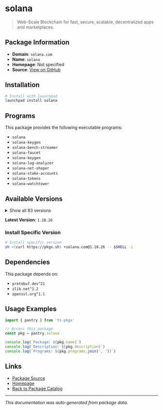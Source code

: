 # solana

> Web-Scale Blockchain for fast, secure, scalable, decentralized apps and marketplaces.

## Package Information

- **Domain**: `solana.com`
- **Name**: `solana`
- **Homepage**: Not specified
- **Source**: [View on GitHub](https://github.com/pkgxdev/pantry/tree/main/projects/solana.com/package.yml)

## Installation

```bash
# Install with launchpad
launchpad install solana
```

## Programs

This package provides the following executable programs:

- `solana`
- `solana-keygen`
- `solana-bench-streamer`
- `solana-faucet`
- `solana-keygen`
- `solana-log-analyzer`
- `solana-net-shaper`
- `solana-stake-accounts`
- `solana-tokens`
- `solana-watchtower`

## Available Versions

<details>
<summary>Show all 83 versions</summary>

- `1.18.26`, `1.18.25`, `1.18.23`, `1.18.22`, `1.18.21`
- `1.18.20`, `1.18.18`, `1.18.15`, `1.18.14`, `1.18.13`
- `1.18.12`, `1.18.11`, `1.18.9`, `1.18.8`, `1.18.6`
- `1.18.4`, `1.18.2`, `1.18.1`, `1.17.34`, `1.17.33`
- `1.17.31`, `1.17.28`, `1.17.27`, `1.17.25`, `1.17.22`
- `1.17.20`, `1.17.17`, `1.17.16`, `1.17.15`, `1.17.14`
- `1.17.13`, `1.17.12`, `1.17.11`, `1.17.10`, `1.17.9`
- `1.17.8`, `1.17.7`, `1.17.6`, `1.17.5`, `1.17.4`
- `1.17.3`, `1.17.2`, `1.17.1`, `1.17.0`, `1.16.27`
- `1.16.25`, `1.16.24`, `1.16.23`, `1.16.22`, `1.16.21`
- `1.16.19`, `1.16.18`, `1.16.17`, `1.16.16`, `1.16.15`
- `1.16.14`, `1.16.13`, `1.16.12`, `1.16.11`, `1.16.10`
- `1.16.9`, `1.16.8`, `1.16.7`, `1.16.6`, `1.16.5`
- `1.16.4`, `1.16.3`, `1.16.2`, `1.16.1`, `1.16.0`
- `1.15.2`, `1.14.29`, `1.14.28`, `1.14.27`, `1.14.26`
- `1.14.25`, `1.14.24`, `1.14.23`, `1.14.22`, `1.14.21`
- `1.14.20`, `1.14.19`, `1.14.18`

</details>

**Latest Version**: `1.18.26`

### Install Specific Version

```bash
# Install specific version
sh <(curl https://pkgx.sh) +solana.com@1.18.26 -- $SHELL -i
```

## Dependencies

This package depends on:

- `protobuf.dev^21`
- `zlib.net^1.2`
- `openssl.org^1.1`

## Usage Examples

```typescript
import { pantry } from 'ts-pkgx'

// Access this package
const pkg = pantry.solana

console.log(`Package: ${pkg.name}`)
console.log(`Description: ${pkg.description}`)
console.log(`Programs: ${pkg.programs.join(', ')}`)
```

## Links

- [Package Source](https://github.com/pkgxdev/pantry/tree/main/projects/solana.com/package.yml)
- [Homepage](#)
- [Back to Package Catalog](../../package-catalog.md)

---

*This documentation was auto-generated from package data.*
